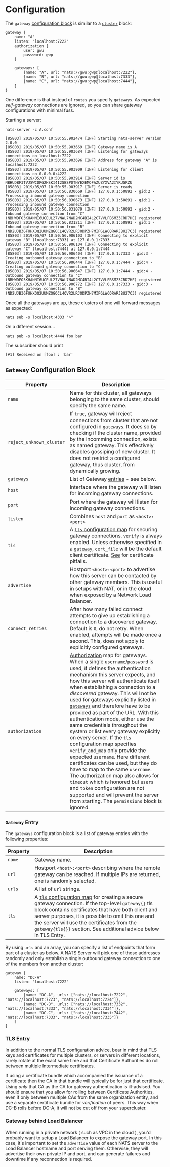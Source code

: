 # Configuration

The `gateway` [configuration block](gateway.md#gateway-configuration-block) is similar to a [`cluster`](../clustering/cluster_config.md) block:

```
gateway {
    name: "A"
    listen: "localhost:7222"
    authorization {
        user: gwu
        password: gwp
    }

    gateways: [
        {name: "A", url: "nats://gwu:gwp@localhost:7222"},
        {name: "B", url: "nats://gwu:gwp@localhost:7333"},
        {name: "C", url: "nats://gwu:gwp@localhost:7444"},
    ]
}
```

One difference is that instead of `routes` you specify `gateways`. As expected _self-gateway_ connections are ignored, so you can share gateway configurations with minimal fuss.

Starting a server:

```shell
nats-server -c A.conf
```
```
[85803] 2019/05/07 10:50:55.902474 [INF] Starting nats-server version 2.0.0
[85803] 2019/05/07 10:50:55.903669 [INF] Gateway name is A
[85803] 2019/05/07 10:50:55.903684 [INF] Listening for gateways connections on localhost:7222
[85803] 2019/05/07 10:50:55.903696 [INF] Address for gateway "A" is localhost:7222
[85803] 2019/05/07 10:50:55.903909 [INF] Listening for client connections on 0.0.0.0:4222
[85803] 2019/05/07 10:50:55.903914 [INF] Server id is NBHUDBF3TVJSWCDPG2HSKI4I2SBSPDTNYEXEMOFAZUZYXVA2IYRUGPZU
[85803] 2019/05/07 10:50:55.903917 [INF] Server is ready
[85803] 2019/05/07 10:50:56.830669 [INF] 127.0.0.1:50892 - gid:2 - Processing inbound gateway connection
[85803] 2019/05/07 10:50:56.830673 [INF] 127.0.0.1:50891 - gid:1 - Processing inbound gateway connection
[85803] 2019/05/07 10:50:56.831079 [INF] 127.0.0.1:50892 - gid:2 - Inbound gateway connection from "C" (NBHWDFO3KHANNI6UCEUL27VNWL7NWD2MC4BI4L2C7VVLFBSMZ3CRD7HE) registered
[85803] 2019/05/07 10:50:56.831211 [INF] 127.0.0.1:50891 - gid:1 - Inbound gateway connection from "B" (ND2UJB3GFUHXOQ2UUMZQGOCL4QVR2LRJODPZH7MIPGLWCQRARJBU27C3) registered
[85803] 2019/05/07 10:50:56.906103 [INF] Connecting to explicit gateway "B" (localhost:7333) at 127.0.0.1:7333
[85803] 2019/05/07 10:50:56.906104 [INF] Connecting to explicit gateway "C" (localhost:7444) at 127.0.0.1:7444
[85803] 2019/05/07 10:50:56.906404 [INF] 127.0.0.1:7333 - gid:3 - Creating outbound gateway connection to "B"
[85803] 2019/05/07 10:50:56.906444 [INF] 127.0.0.1:7444 - gid:4 - Creating outbound gateway connection to "C"
[85803] 2019/05/07 10:50:56.906647 [INF] 127.0.0.1:7444 - gid:4 - Outbound gateway connection to "C" (NBHWDFO3KHANNI6UCEUL27VNWL7NWD2MC4BI4L2C7VVLFBSMZ3CRD7HE) registered
[85803] 2019/05/07 10:50:56.906772 [INF] 127.0.0.1:7333 - gid:3 - Outbound gateway connection to "B" (ND2UJB3GFUHXOQ2UUMZQGOCL4QVR2LRJODPZH7MIPGLWCQRARJBU27C3) registered
```

Once all the gateways are up, these clusters of one will forward messages as expected:

```shell
nats sub -s localhost:4333 ">"
```

On a different session...

```shell
nats pub -s localhost:4444 foo bar
```

The subscriber should print

```
[#1] Received on [foo] : 'bar'
```

## `Gateway` Configuration Block

| Property                 | Description                                                                                                                                                                                                                                                                                                                                                                                                                                                                                                                                                                                                                                                                                                                                                                                                                                                                                                                                                                                       |
| ------------------------ | ------------------------------------------------------------------------------------------------------------------------------------------------------------------------------------------------------------------------------------------------------------------------------------------------------------------------------------------------------------------------------------------------------------------------------------------------------------------------------------------------------------------------------------------------------------------------------------------------------------------------------------------------------------------------------------------------------------------------------------------------------------------------------------------------------------------------------------------------------------------------------------------------------------------------------------------------------------------------------------------------- |
| `name`                   | Name for this cluster, all gateways belonging to the same cluster, should specify the same name.                                                                                                                                                                                                                                                                                                                                                                                                                                                                                                                                                                                                                                                                                                                                                                                                                                                                                                  |
| `reject_unknown_cluster` | If `true`, gateway will reject connections from cluster that are not configured in `gateways`. It does so by checking if the cluster name, provided by the incomming connection, exists as named gateway. This effectively disables gossiping of new cluster. It does not restrict a configured gateway, thus cluster, from dynamically growing.                                                                                                                                                                                                                                                                                                                                                                                                                                                                                                                                                                                                                                                  |
| `gateways`               | List of Gateway [entries](gateway.md#gateway-entry) - see below.                                                                                                                                                                                                                                                                                                                                                                                                                                                                                                                                                                                                                                                                                                                                                                                                                                                                                                                                  |
| `host`                   | Interface where the gateway will listen for incoming gateway connections.                                                                                                                                                                                                                                                                                                                                                                                                                                                                                                                                                                                                                                                                                                                                                                                                                                                                                                                         |
| `port`                   | Port where the gateway will listen for incoming gateway connections.                                                                                                                                                                                                                                                                                                                                                                                                                                                                                                                                                                                                                                                                                                                                                                                                                                                                                                                              |
| `listen`                 | Combines `host` and `port` as `<host>:<port>`                                                                                                                                                                                                                                                                                                                                                                                                                                                                                                                                                                                                                                                                                                                                                                                                                                                                                                                                                     |
| `tls`                    | A [`tls` configuration map](/running-a-nats-service/configuration/securing_nats/tls.md) for securing gateway connections. `verify` is always enabled. Unless otherwise specified in a [`gateway`](gateway.md#gateway-entry), `cert_file` will be the default client certificate. [See](broken-reference) for certificate pitfalls.                                                                                                                                                                                                                                                                                                                                                                                                                                                                                                                                                                                                                                                                                                          |
| `advertise`              | Hostport `<host>:<port>` to advertise how this server can be contacted by other gateway members. This is useful in setups with NAT, or in the cloud when exposed by a Network Load Balancer.                                                                                                                                                                                                                                                                                                                                                                                                                                                                                                                                                                                                                                                                                                                                                                                                                                                               |
| `connect_retries`        | After how many failed connect attempts to give up establishing a connection to a discovered gateway. Default is `0`, do not retry. When enabled, attempts will be made once a second. This, does not apply to explicitly configured gateways.                                                                                                                                                                                                                                                                                                                                                                                                                                                                                                                                                                                                                                                                                                                                                     |
| `authorization`          | [Authorization](../securing_nats/auth_intro/#authorization-map) map for gateways. When a single `username`/`password` is used, it defines the authentication mechanism this server expects, and how this server will authenticate itself when establishing a connection to a _discovered_ gateway. This will not be used for gateways explicitly listed in [`gateways`](gateway.md#gateway-entry) and therefore have to be provided as part of the URL. With this authentication mode, either use the same credentials throughout the system or list every gateway explicitly on every server. If the `tls` configuration map specifies `verify_and_map` only provide the expected `username`. Here different certificates can be used, but they do have to map to the same `username`. The authorization map also allows for `timeout` which is honored but `users` and `token` configuration are not supported and will prevent the server from starting. The `permissions` block is ignored. |

### `Gateway` Entry

The `gateways` configuration block is a list of gateway entries with the following properties:

| Property | Description                                                                                                                                                                                                                                                                                                                                           |
| -------- | ----------------------------------------------------------------------------------------------------------------------------------------------------------------------------------------------------------------------------------------------------------------------------------------------------------------------------------------------------- |
| `name`   | Gateway name.                                                                                                                                                                                                                                                                                                                                         |
| `url`    | Hostport `<host>:<port>` describing where the remote gateway can be reached. If multiple IPs are returned, one is randomly selected.                                                                                                                                                                                                                  |
| `urls`   | A list of `url` strings.                                                                                                                                                                                                                                                                                                                              |
| `tls`    | A [`tls` configuration map](/running-a-nats-service/configuration/securing_nats/tls.md) for creating a secure gateway connection. If the top-level `gateway{}` tls block contains certificates that have both client and server purposes, it is possible to omit this one and the server will use the certificates from the `gateway{tls{}}` section. See additional advice below in TLS Entry. |

By using `urls` and an array, you can specify a list of endpoints that form part of a cluster as below. A NATS Server will pick one of those addresses randomly and only establish a single outbound gateway connection to one of the members from another cluster:

```
gateway {
    name: "DC-A"
    listen: "localhost:7222"

    gateways: [
        {name: "DC-A", urls: ["nats://localhost:7222", "nats://localhost:7223", "nats://localhost:7224"]},
        {name: "DC-B", urls: ["nats://localhost:7332", "nats://localhost:7333", "nats://localhost:7334"]},
        {name: "DC-C", urls: ["nats://localhost:7442", "nats://localhost:7333", "nats://localhost:7335"]}
    ]
}
```

### TLS Entry

In addition to the normal TLS configuration advice, bear in mind that TLS keys and certificates for multiple clusters, or servers in different locations, rarely rotate at the exact same time and that Certificate Authorities do roll between multiple Intermediate certificates.

If using a certificate bundle which accompanied the issuance of a certificate then the CA in that bundle will typically be for just that certificate. Using _only_ that CA as the CA for gateway authentication is ill-advised. You should ensure that you allow for rolling between Certificate Authorities, even if only between multiple CAs from the same organization entity, and use a separate certificate bundle for _verification_ of peers. This way when DC-B rolls before DC-A, it will not be cut off from your supercluster.

### Gateway behind Load Balancer

When running in a private network ( such as VPC in the cloud ), you'd probably want to setup a Load Balancer to expose the gateway port. In this case, it's important to set the `advertise` value of each NATS server to the Load Balancer hostname and port serving them. Otherwise, they will advertise their own private IP and port, and can generate failures and downtime if any reconnection is required.
